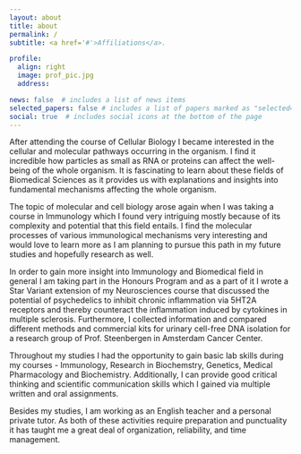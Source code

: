```yaml
---
layout: about
title: about
permalink: /
subtitle: <a href='#'>Affiliations</a>. 

profile:
  align: right
  image: prof_pic.jpg
  address:

news: false  # includes a list of news items
selected_papers: false # includes a list of papers marked as "selected={true}"
social: true  # includes social icons at the bottom of the page
---
```


After attending the course of Cellular Biology I became interested in the cellular and molecular pathways occurring in the organism. I find it incredible how particles as small as RNA or proteins can affect the well-being of the whole organism. It is fascinating to learn about these fields of Biomedical Sciences as it provides us with explanations and insights into fundamental mechanisms affecting the whole organism. 

The topic of molecular and cell biology arose again when I was taking a course in Immunology which I found very intriguing mostly because of its complexity and potential that this field entails. I find the molecular processes of various immunological mechanisms very interesting and would love to learn more as I am planning to pursue this path in my future studies and hopefully research as well. 

In order to gain more insight into Immunology and Biomedical field in general I am taking part in the Honours Program and as a part of it I wrote a Star Variant extension of my Neurosciences course that discussed the potential of psychedelics to inhibit chronic inflammation via 5HT2A receptors and thereby counteract the inflammation induced by cytokines in multiple sclerosis. Furthermore, I collected information and compared different methods and commercial kits for urinary cell-free DNA isolation for a research group of Prof. Steenbergen in Amsterdam Cancer Center.

Throughout my studies I had the opportunity to gain basic lab skills during my courses - Immunology, Research in Biochemstry, Genetics, Medical Pharmacology and Biochemistry. Additionally, I can provide good critical thinking and scientific communication skills which I gained via multiple written and oral assignments. 

Besides my studies, I am working as an English teacher and a personal private tutor. As both of these activities require preparation and punctuality it has taught me a great deal of organization, reliability, and time management. 
 
